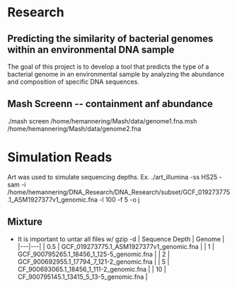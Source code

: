 # Research
##  Predicting the similarity of bacterial genomes within an environmental DNA sample

The goal of this project is to develop a tool that predicts the type of a bacterial genome in an environmental sample by analyzing the abundance and composition of specific DNA sequences. 

## Mash Screenn -- containment anf abundance
./mash screen /home/hemannering/Mash/data/genome1.fna.msh /home/hemannering/Mash/data/genome2.fna

# Simulation Reads
Art was used to simulate sequencing depths. 
Ex. ./art_illumina -ss HS25 -sam -i /home/hemannering/DNA_Research/DNA_Research/subset/GCF_019273775.1_ASM1927377v1_genomic.fna -l 100 -f 5 -o j

 ## Mixture 
 - It is important to untar all files w/ gzip -d
 |  Sequence Depth | Genome  |
|---|---|
|  0.5    | GCF_019273775.1_ASM1927377v1_genomic.fna  |
| 1     | GCF_900795265.1_18456_1_125-5_genomic.fna   |
|  2   |  GCF_900692955.1_17794_7_121-2_genomic.fna |
|  5  | CF_900693065.1_18456_1_111-2_genomic.fna |
| 10 | CF_900795145.1_13415_5_13-5_genomic.fna |


